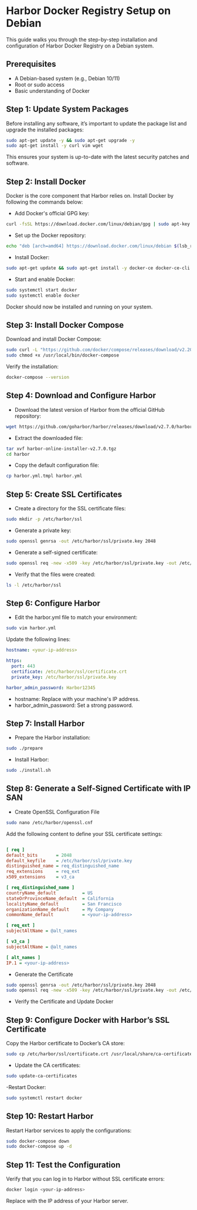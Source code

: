 # Harbor Docker Registry Setup on Debian

This guide walks you through the step-by-step installation and configuration of Harbor Docker Registry on a Debian system.

## Prerequisites

- A Debian-based system (e.g., Debian 10/11)
- Root or sudo access
- Basic understanding of Docker

## Step 1: Update System Packages

Before installing any software, it’s important to update the package list and upgrade the installed packages:

```bash
sudo apt-get update -y && sudo apt-get upgrade -y
sudo apt-get install -y curl vim wget
```
This ensures your system is up-to-date with the latest security patches and software.

## Step 2: Install Docker

Docker is the core component that Harbor relies on. Install Docker by following the commands below:

- Add Docker's official GPG key:

```bash
curl -fsSL https://download.docker.com/linux/debian/gpg | sudo apt-key add -
```
- Set up the Docker repository:

```bash
echo "deb [arch=amd64] https://download.docker.com/linux/debian $(lsb_release -cs) stable" | sudo tee /etc/apt/sources.list.d/docker.list
```
- Install Docker:

```bash
sudo apt-get update && sudo apt-get install -y docker-ce docker-ce-cli containerd.io
```
- Start and enable Docker:

```bash
sudo systemctl start docker
sudo systemctl enable docker
```
Docker should now be installed and running on your system.

## Step 3: Install Docker Compose

Download and install Docker Compose:

```bash
sudo curl -L "https://github.com/docker/compose/releases/download/v2.20.0/docker-compose-$(uname -s)-$(uname -m)" -o /usr/local/bin/docker-compose
sudo chmod +x /usr/local/bin/docker-compose
```
Verify the installation:

```bash
docker-compose --version
```
## Step 4: Download and Configure Harbor

- Download the latest version of Harbor from the official GitHub repository:

```bash
wget https://github.com/goharbor/harbor/releases/download/v2.7.0/harbor-online-installer-v2.7.0.tgz
```
- Extract the downloaded file:

```bash
tar xvf harbor-online-installer-v2.7.0.tgz
cd harbor
```
- Copy the default configuration file:

```bash
cp harbor.yml.tmpl harbor.yml
```
## Step 5: Create SSL Certificates

- Create a directory for the SSL certificate files:

```bash
sudo mkdir -p /etc/harbor/ssl
```
- Generate a private key:

```bash
sudo openssl genrsa -out /etc/harbor/ssl/private.key 2048
```
- Generate a self-signed certificate:

```bash
sudo openssl req -new -x509 -key /etc/harbor/ssl/private.key -out /etc/harbor/ssl/certificate.crt -days 365
```
- Verify that the files were created:

```bash
ls -l /etc/harbor/ssl
```

## Step 6: Configure Harbor

- Edit the harbor.yml file to match your environment:

```bash
sudo vim harbor.yml
```
Update the following lines:

```yaml
hostname: <your-ip-address>

https:
  port: 443
  certificate: /etc/harbor/ssl/certificate.crt
  private_key: /etc/harbor/ssl/private.key

harbor_admin_password: Harbor12345
```
   - hostname: Replace <your-ip-address> with your machine's IP address.
   - harbor_admin_password: Set a strong password.

## Step 7: Install Harbor

- Prepare the Harbor installation:

```bash
sudo ./prepare
```
- Install Harbor:

```bash
sudo ./install.sh
```
## Step 8: Generate a Self-Signed Certificate with IP SAN

- Create OpenSSL Configuration File

```bash
sudo nano /etc/harbor/openssl.cnf
```
Add the following content to define your SSL certificate settings:

```ini

[ req ]
default_bits       = 2048
default_keyfile    = /etc/harbor/ssl/private.key
distinguished_name = req_distinguished_name
req_extensions     = req_ext
x509_extensions    = v3_ca

[ req_distinguished_name ]
countryName_default          = US
stateOrProvinceName_default  = California
localityName_default         = San Francisco
organizationName_default     = My Company
commonName_default           = <your-ip-address>

[ req_ext ]
subjectAltName = @alt_names

[ v3_ca ]
subjectAltName = @alt_names

[ alt_names ]
IP.1 = <your-ip-address>
```

- Generate the Certificate

```bash
sudo openssl genrsa -out /etc/harbor/ssl/private.key 2048
sudo openssl req -new -x509 -key /etc/harbor/ssl/private.key -out /etc/harbor/ssl/certificate.crt -days 365 -config /etc/harbor/openssl.cnf
```
- Verify the Certificate and Update Docker

## Step 9: Configure Docker with Harbor’s SSL Certificate

Copy the Harbor certificate to Docker’s CA store:

```bash
sudo cp /etc/harbor/ssl/certificate.crt /usr/local/share/ca-certificates/harbor.crt
```
- Update the CA certificates:

```bash
sudo update-ca-certificates
```
-Restart Docker:

```bash
sudo systemctl restart docker
```

## Step 10: Restart Harbor

Restart Harbor services to apply the configurations:

```bash
sudo docker-compose down
sudo docker-compose up -d
```

## Step 11: Test the Configuration

Verify that you can log in to Harbor without SSL certificate errors:

```bash
docker login <your-ip-address>
```

Replace <your-ip-address> with the IP address of your Harbor server.








